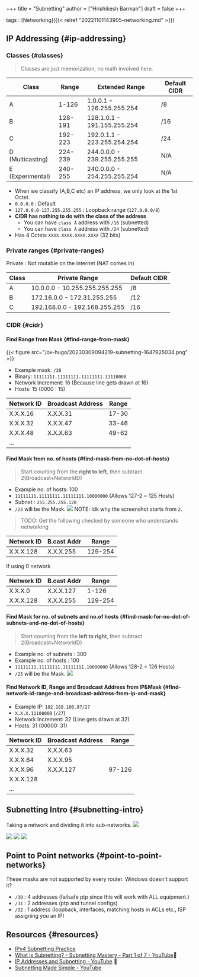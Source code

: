 +++
title = "Subnetting"
author = ["Hrishikesh Barman"]
draft = false
+++

tags
: [Networking]({{< relref "20221101143905-networking.md" >}})


## IP Addressing {#ip-addressing}


### Classes {#classes}

<div class="warning small-text">

> Classes are just memorization, no math involved here.
</div>

| Class            | Range   | Extended Range              | Default CIDR |
|------------------|---------|-----------------------------|--------------|
| A                | 1-126   | 1.0.0.1 - 126.255.255.254   | /8           |
| B                | 128-191 | 128.1.0.1 - 191.155.255.254 | /16          |
| C                | 192-223 | 192.0.1.1 - 223.255.254.254 | /24          |
| D (Multicasting) | 224-239 | 244.0.0.0 - 239.255.255.255 | N/A          |
| E (Experimental) | 240-255 | 240.0.0.0 - 254.255.255.254 | N/A          |

-   When we classify (A,B,C etc) an IP address, we only look at the 1st Octet.
-   `0.0.0.0` : Default
-   `127.0.0.0-127.255.255.255` : Loopback range (`127.0.0.0/8`)
-   **CIDR has nothing to do with the class of the address**
    -   You can have `class A` address with `/16` (subnetted)
    -   You can have `class A` address with `/24` (subnetted)
-   Has 4 Octets `XXXX.XXXX.XXXX.XXXX` (32 bits)


### Private ranges {#private-ranges}

Private : Not routable on the internet (NAT comes in)

| Class | Private Range                 | Default CIDR |
|-------|-------------------------------|--------------|
| A     | 10.0.0.0 - 10.255.255.255.255 | /8           |
| B     | 172.16.0.0 - 172.31.255.255   | /12          |
| C     | 192.168.0.0 - 192.168.255.255 | /16          |


### CIDR {#cidr}


#### Find Range from Mask {#find-range-from-mask}

{{< figure src="/ox-hugo/20230309094219-subnetting-1647925034.png" >}}

-   Example mask: `/28`
-   Binary: `11111111.11111111.11111111.11110000`
-   Network Increment: 16 (Because line gets drawn at 16)
-   Hosts: 15 (0000 : 15)

| Network ID | Broadcast Address | Range |
|------------|-------------------|-------|
| X.X.X.16   | X.X.X.31          | 17-30 |
| X.X.X.32   | X.X.X.47          | 33-46 |
| X.X.X.48   | X.X.X.63          | 49-62 |
| ...        |                   |       |


#### Find Mask from no. of hosts {#find-mask-from-no-dot-of-hosts}

<div class="warning small-text">

> Start counting from the **right to left**, then subtract 2(Broadcast+NetworkID)
</div>

-   Example no. of hosts: 100
-   `11111111.11111111.11111111.10000000` (Allows 127-2 = 125 Hosts)
-   Subnet : `255.255.255.128`
-   `/25` will be the Mask.
    ![](/ox-hugo/20230309094219-subnetting-1569766241.png)
    NOTE: Idk why the screenshot starts from `2`.

<div class="warning small-text">

> TODO: Get the following checked by someone who understands networking
</div>

| Network ID | B.cast Addr | Range   |
|------------|-------------|---------|
| X.X.X.128  | X.X.X.255   | 129-254 |

If using 0 network

| Network ID | B.cast Addr | Range   |
|------------|-------------|---------|
| X.X.X.0    | X.X.X.127   | 1-126   |
| X.X.X.128  | X.X.X.255   | 129-254 |


#### Find Mask for no. of subnets and no.of hosts {#find-mask-for-no-dot-of-subnets-and-no-dot-of-hosts}

<div class="warning small-text">

> Start counting from the **left to right**, then subtract 2(Broadcast+NetworkID)
</div>

-   Example no. of subnets : 300
-   Example no. of hosts : 100
-   `11111111.11111111.11111111.10000000` (Allows 128-2 = 126 Hosts)
-   `/25` will be the Mask.
    ![](/ox-hugo/20230309094219-subnetting-1620585000.png)


#### Find Network ID, Range and Broadcast Address from IP&amp;Mask {#find-network-id-range-and-broadcast-address-from-ip-and-mask}

-   Example IP:  `192.168.100.97/27`
-   `X.X.X.11100000` (`/27`)
-   Network Increment: 32 (Line gets drawn at 32)
-   Hosts: 31 (00000: 31)

| Network ID | Broadcast Address | Range  |
|------------|-------------------|--------|
| X.X.X.32   | X.X.X.63          |        |
| X.X.X.64   | X.X.X.95          |        |
| X.X.X.96   | X.X.X.127         | 97-126 |
| X.X.X.128  |                   |        |
| ...        |                   |        |


## Subnetting Intro {#subnetting-intro}

Taking a network and dividing it into sub-networks.
![](/ox-hugo/20230309094219-subnetting-421121918.png)

![](/ox-hugo/20230309094219-subnetting-384419567.png)
![](/ox-hugo/20230309094219-subnetting-1724679547.png)
![](/ox-hugo/20230309094219-subnetting-1903745659.png)


## Point to Point networks {#point-to-point-networks}

These masks are not supported by every router. Windows doesn't support it?

-   `/30` : 4 addresses (failsafe ptp since this will work with ALL equipment.)
-   `/31` : 2 addresses (ptp and tunnel configs)
-   `/32` : 1 address (loopback, interfaces, matching hosts in ACLs etc., ISP assigning you an IP)


## Resources {#resources}

-   [IPv4 Subnetting Practice](https://subnetipv4.com/)
-   [What is Subnetting? - Subnetting Mastery - Part 1 of 7 - YouTube](https://www.youtube.com/watch?v=BWZ-MHIhqjM&list=PLIFyRwBY_4bQUE4IB5c4VPRyDoLgOdExE)🌟
-   [IP Addresses and Subnetting - YouTube](https://www.youtube.com/watch?v=rs39FWDhzDs) 🌟
-   [Subnetting Made Simple - YouTube](https://www.youtube.com/watch?v=nFYilGQ-p-8)
